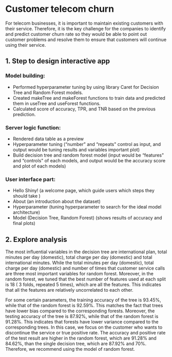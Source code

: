 # Customer telecom churn

For telecom businesses, it is important to maintain existing customers with their service. Therefore, it is the key challenge for the companies to identify and predict customer churn rate so they would be able to point out customer problems and resolve them to ensure that customers will continue using their service.

## 1. Step to design interactive app 
### Model building:
- Performed hyperparameter tuning by using library Caret for Decision Tree and Random Forest models.
- Created makeTree and makeForest functions to train data and predicted them in useTree and useForest functions. 
- Calculated score of accuracy, TPR, and TNR based on the previous prediction. 
### Server logic function:
- Rendered data table as a preview
- Hyperparameter tuning (“number" and “repeats" control as input, and output would be tuning results and variables important plot)
- Build decision tree and random forest model (input would be “features" and “controls" of each models, and output would be the accuracy score and plot of each models)
### User interface part:
- Hello Shiny! (a welcome page, which guide users which steps they should take )
- About (an introduction about the dataset)
- Hyperparameter (tuning hyperparameter to search for the ideal model architecture)
- Model (Decision Tree, Random Forest) (shows results of accuracy and final plots)

## 2. Explore analysis
The most influential variables in the decision tree are international plan, total minutes per day (domestic), total charge per day (domestic) and total international minutes. While the total minutes per day (domestic), total charge per day (domestic) and number of times that customer service calls are three most important variables for random forest. Moreover, in the random forest, we tuned that the best number of features used at each split is 18 ( 3 folds, repeated 5 times), which are all the features. This indicates that all the features are relatively uncorrelated to each other.

For some certain parameters, the training accuracy of the tree is 93.45%, while that of the random forest is 92.59%. This matches the fact that trees have lower bias compared to the corresponding forests. Moreover, the testing accuracy of the tree is 87.92%, while that of the random forest is 91.28%. This indicates that forests have lower variance compared to the corresponding trees. In this case, we focus on the customer who wants to discontinue the service or true positive rate. The accuracy and positive rate of the test result are higher in the random forest, which are 91.28% and 84.62%,  than the single decision tree, which are 87.92% and 70%. Therefore, we recommend using the model of random forest.
